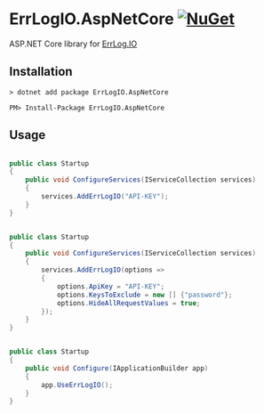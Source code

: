 # ErrLogIO.AspNetCore [![NuGet](https://img.shields.io/nuget/v/ErrLogIO.AspNetCore.svg)](https://www.nuget.org/packages/ErrLogIO.AspNetCore)

ASP.NET Core library for [ErrLog.IO](https://errlog.io/)

## Installation

```
> dotnet add package ErrLogIO.AspNetCore
```

```
PM> Install-Package ErrLogIO.AspNetCore
```

## Usage

```csharp

public class Startup
{
    public void ConfigureServices(IServiceCollection services)
    {
        services.AddErrLogIO("API-KEY");
    }
}
```

```csharp

public class Startup
{
    public void ConfigureServices(IServiceCollection services)
    {
        services.AddErrLogIO(options =>
        {
            options.ApiKey = "API-KEY";
            options.KeysToExclude = new [] {"password"};
            options.HideAllRequestValues = true;
        });
    }
}
```

```csharp

public class Startup
{
    public void Configure(IApplicationBuilder app)
    {
        app.UseErrLogIO();
    }
}
```

